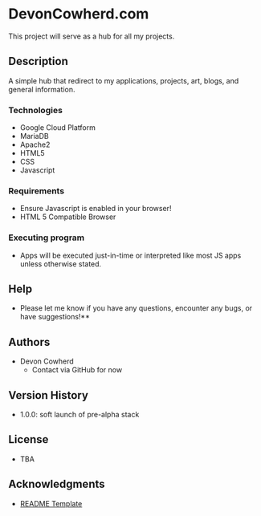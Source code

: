 # DevonCowherd.com

This project will serve as a hub for all my projects.

## Description

A simple hub that redirect to my applications, projects, art, blogs, and general information.

### Technologies

- Google Cloud Platform
- MariaDB
- Apache2
- HTML5
- CSS
- Javascript


### Requirements

- Ensure Javascript is enabled in your browser!
- HTML 5 Compatible Browser

### Executing program

- Apps will be executed just-in-time or interpreted like most JS apps unless otherwise stated.

## Help

- Please let me know if you have any questions, encounter any bugs, or have suggestions!**

## Authors

- Devon Cowherd
     - Contact via GitHub for now

## Version History

- 1.0.0: soft launch of pre-alpha stack

## License

- TBA

## Acknowledgments

- [README Template](https://gist.github.com/DomPizzie/7a5ff55ffa9081f2de27c315f5018afc)
